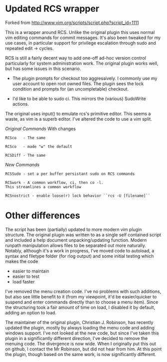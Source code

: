 Updated RCS wrapper
===================

Forked from http://www.vim.org/scripts/script.php?script_id=1111

This is a wrapper around RCS. Unlike the original plugin this uses normal vim
editing commands for commit messages. It's also been tweaked for my use cases,
in particular support for privilege escalation through sudo and repeated
edit -> cycles.

RCS is still a fairly decent way to add one-off ad-hoc version control
particularly for system administration work. The original plugin 
works well, but has some issues in this scenario.

* The plugin prompts for checkout too aggressively. I commonly use my
  user account to open root owned files. The plugin sees the lock
  condition and prompts for (an uncompletable) checkout.

* I'd like to be able to sudo ci. This mirrors the (various) SudoWrite
  actions.

The original uses input() to emulate rcs's primitive editor. This seems
a waste, as vim is a superb editor. I've altered the code to use a vim
split.

*Original Commands*
With changes

    RCSco   - The same

    RCSco   - made "w" the default

    RCSDiff - The same

*New Commands*

    RCSSudo - set a per buffer persistant sudo on RCS commands

    RCSwork - A common workflow, ci, then co -l.
    This streamlines a common workflow

    RCSnostrict - enable loose(r) lock behavior ``rcs -U [filename]``

# Other differences

The script has been (partially) updated to more modern vim plugin structure.
The original plugin was written to as a single self contained script and
included a help document unpacking/updating function. Modern runpath
manipulation allows files to be separated out more naturally. Notably, although
it's a work in progress, I've moved code to autoload, a syntax and filetype
folder (for rlog output) and some initial testing which makes the code

* easier to maintain
* easier to test
* load faster

I've removed the menu creation code. I've no problems with such additions, but
also see little benefit to it (from my viewpoint, it'd be easier/quicker to
suspend and enter commands directly than to choose a menu item). Since the
structuring took a fair amount of time on load, I disabled it by default,
adding an option to load.

The maintainer of the original plugin, Christian J. Robinson, has recently
updated the plugin, mostly by always loading the menu code and adding windows
support. I've not looked at the new code, but since I've taken this plugin in a
significantly different direction, I've decided to remove the menuing code. The
divergence is now wide. When I originally put this out on github, I contact the
Mr Robinson, but did not hear from him. At this point the plugin, though based
on the same work, is now significantly different.
